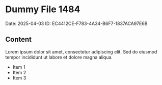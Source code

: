 # Dummy File 1484

Date: 2025-04-03
ID: EC4412CE-F783-4A34-B6F7-1837ACA97E6B

## Content

Lorem ipsum dolor sit amet, consectetur adipiscing elit.
Sed do eiusmod tempor incididunt ut labore et dolore magna aliqua.

* Item 1
* Item 2
* Item 3
